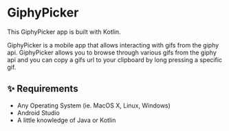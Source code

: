 # GiphyPicker

This GiphyPicker app is built with Kotlin.

GiphyPicker is a mobile app that allows interacting with gifs from the giphy api. GiphyPicker allows you to browse through various gifs from the giphy api and you can copy a gifs url to your clipboard by long pressing a specific gif.


## ✨ Requirements

- Any Operating System (ie. MacOS X, Linux, Windows)
- Android Studio
- A little knowledge of Java or Kotlin

